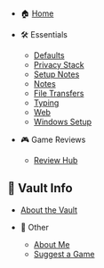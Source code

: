 - 🏠 [Home](README.md)

- 🛠️ Essentials
  - [Defaults](defaults.md)
  - [Privacy Stack](shields-up.md)
  - [Setup Notes](setup.md)
  - [Notes](notespace.md)
  - [File Transfers](transfer.md)
  - [Typing](typeography.md)
  - [Web](web.md)
  - [Windows Setup](winboot.md)

- 🎮 Game Reviews
  - [Review Hub](game-reviews.md)
  
## 🧭 Vault Info

  - [About the Vault](about-the-vault.md)

- 📄 Other
  - [About Me](about.md)
  - [Suggest a Game](suggestions.md)
